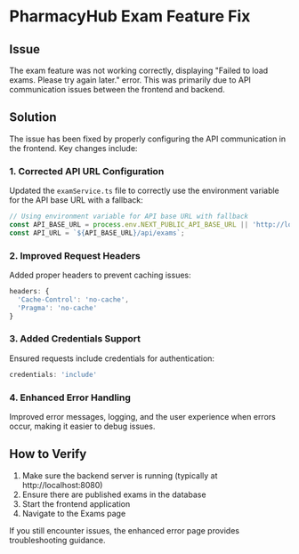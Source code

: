 # PharmacyHub Exam Feature Fix

## Issue
The exam feature was not working correctly, displaying "Failed to load exams. Please try again later." error. This was primarily due to API communication issues between the frontend and backend.

## Solution
The issue has been fixed by properly configuring the API communication in the frontend. Key changes include:

### 1. Corrected API URL Configuration

Updated the `examService.ts` file to correctly use the environment variable for the API base URL with a fallback:

```typescript
// Using environment variable for API base URL with fallback
const API_BASE_URL = process.env.NEXT_PUBLIC_API_BASE_URL || 'http://localhost:8080';
const API_URL = `${API_BASE_URL}/api/exams`;
```

### 2. Improved Request Headers

Added proper headers to prevent caching issues:

```typescript
headers: {
  'Cache-Control': 'no-cache',
  'Pragma': 'no-cache'
}
```

### 3. Added Credentials Support

Ensured requests include credentials for authentication:

```typescript
credentials: 'include'
```

### 4. Enhanced Error Handling

Improved error messages, logging, and the user experience when errors occur, making it easier to debug issues.

## How to Verify

1. Make sure the backend server is running (typically at http://localhost:8080)
2. Ensure there are published exams in the database 
3. Start the frontend application
4. Navigate to the Exams page

If you still encounter issues, the enhanced error page provides troubleshooting guidance.
